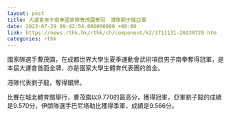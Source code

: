 ```yaml
---
layout: post
title: 大運會男子南拳國家隊曹茂園奪冠　港隊劉子龍亞軍
date: 2023-07-29 09:42:54.000000000 +08:00
link: https://news.rthk.hk/rthk/ch/component/k2/1711131-20230729.htm
categories: rthk
---
```


國家隊選手曹茂園，在成都世界大學生夏季運動會武術項目男子南拳奪得冠軍，是本屆大運會首面金牌，亦是國家大學生體育代表團的首金。

港隊代表劉子龍，奪得銀牌。

比賽在城北體育館舉行，曹茂園以9.770的最高分，獲得冠軍，亞軍劉子龍的成績是9.570分，伊朗隊選手巴尼塔勒比獲得季軍，成績是9.566分。
